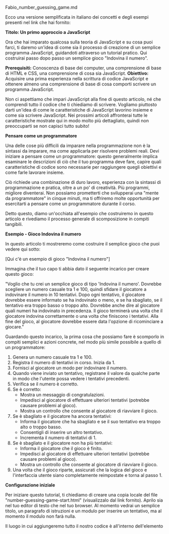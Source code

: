 Fabio_number_guessing_game.md

Ecco una versione semplificata in italiano dei concetti e degli esempi presenti nel link che hai fornito:

**Titolo: Un primo approccio a JavaScript**

Ora che hai imparato qualcosa sulla teoria di JavaScript e su cosa puoi farci, ti daremo un'idea di come sia il processo di creazione di un semplice programma JavaScript, guidandoti attraverso un tutorial pratico. Qui costruirai passo dopo passo un semplice gioco "Indovina il numero".

**Prerequisiti:** Conoscenza di base dei computer, una comprensione di base di HTML e CSS, una comprensione di cosa sia JavaScript.
**Obiettivo:** Acquisire una prima esperienza nella scrittura di codice JavaScript e ottenere almeno una comprensione di base di cosa comporti scrivere un programma JavaScript.

Non ci aspettiamo che impari JavaScript alla fine di questo articolo, né che comprendi tutto il codice che ti chiediamo di scrivere. Vogliamo piuttosto darti un'idea di come le caratteristiche di JavaScript lavorino insieme e come sia scrivere JavaScript. Nei prossimi articoli affronterai tutte le caratteristiche mostrate qui in modo molto più dettagliato, quindi non preoccuparti se non capisci tutto subito!

**Pensare come un programmatore**

Una delle cose più difficili da imparare nella programmazione non è la sintassi da imparare, ma come applicarla per risolvere problemi reali. Devi iniziare a pensare come un programmatore: questo generalmente implica esaminare le descrizioni di ciò che il tuo programma deve fare, capire quali caratteristiche di codice sono necessarie per raggiungere quegli obiettivi e come farle lavorare insieme.

Ciò richiede una combinazione di duro lavoro, esperienza con la sintassi di programmazione e pratica, oltre a un po' di creatività. Più programmi, migliore diventerai. Non possiamo prometterti che svilupperai una "mente da programmatore" in cinque minuti, ma ti offriremo molte opportunità per esercitarti a pensare come un programmatore durante il corso.

Detto questo, diamo un'occhiata all'esempio che costruiremo in questo articolo e rivediamo il processo generale di scomposizione in compiti tangibili.

**Esempio - Gioco Indovina il numero**

In questo articolo ti mostreremo come costruire il semplice gioco che puoi vedere qui sotto:

[Qui c'è un esempio di gioco "Indovina il numero"]

Immagina che il tuo capo ti abbia dato il seguente incarico per creare questo gioco:

"Voglio che tu crei un semplice gioco di tipo 'Indovina il numero'. Dovrebbe scegliere un numero casuale tra 1 e 100, quindi sfidare il giocatore a indovinare il numero in 10 tentativi. Dopo ogni tentativo, il giocatore dovrebbe essere informato se ha indovinato o meno, e se ha sbagliato, se il tentativo era troppo basso o troppo alto. Dovrebbe anche dire al giocatore quali numeri ha indovinato in precedenza. Il gioco terminerà una volta che il giocatore indovina correttamente o una volta che finiscono i tentativi. Alla fine del gioco, al giocatore dovrebbe essere data l'opzione di ricominciare a giocare."

Guardando questo incarico, la prima cosa che possiamo fare è scomporlo in compiti semplici e azioni concrete, nel modo più simile possibile a quello di un programmatore:

1. Genera un numero casuale tra 1 e 100.
2. Registra il numero di tentativi in corso. Inizia da 1.
3. Fornisci al giocatore un modo per indovinare il numero.
4. Quando viene inviato un tentativo, registrane il valore da qualche parte in modo che l'utente possa vedere i tentativi precedenti.
5. Verifica se il numero è corretto.
6. Se è corretto:
   - Mostra un messaggio di congratulazioni.
   - Impedisci al giocatore di effettuare ulteriori tentativi (potrebbe causare problemi al gioco).
   - Mostra un controllo che consente al giocatore di riavviare il gioco.
7. Se è sbagliato e il giocatore ha ancora tentativi:
   - Informa il giocatore che ha sbagliato e se il suo tentativo era troppo alto o troppo basso.
   - Consentigli di inserire un altro tentativo.
   - Incrementa il numero di tentativi di 1.
8. Se è sbagliato e il giocatore non ha più tentativi:
   - Informa il giocatore che il gioco è finito.
   - Impedisci al giocatore di effettuare ulteriori tentativi (potrebbe causare problemi al gioco).
   - Mostra un controllo che consente al giocatore di riavviare il gioco.
9. Una volta che il gioco riparte, assicurati che la logica del gioco e l'interfaccia utente siano completamente reimpostate e torna al passo 1.

**Configurazione iniziale**

Per iniziare questo tutorial, ti chiediamo di creare una copia locale del file "number-guessing-game-start.html" (visualizzalo dal link fornito). Aprilo sia nel tuo editor di testo che nel tuo browser. Al momento vedrai un semplice titolo, un paragrafo di istruzioni e un modulo per inserire un tentativo, ma al momento il modulo non farà nulla.

Il luogo in cui aggiungeremo tutto il nostro codice è all'interno dell'elemento <script> alla fine dell'HTML:

```html
<script>
  // Il tuo codice JavaScript andrà qui
</script>
```

**Aggiungere variabili per memorizzare i dati**

Cominciamo. Innanzitutto, aggiungi le seguenti righe all'interno dell'elemento <script>:

```javascript
let randomNumber = Math.floor(Math.random() * 100) + 1;

const guesses = document.querySelector(".guesses");
const lastResult = document.querySelector(".lastResult");
const lowOrHi = document.querySelector(".lowOrHi");

const guessSubmit = document.querySelector(".guessSubmit");
const guessField = document.querySelector(".guessField");

let guessCount = 1;
let resetButton;
```

Questa sezione di codice imposta le variabili e le costanti di cui abbiamo bisogno per

 memorizzare i dati che il nostro programma utilizzerà.

Le variabili sono essenzialmente nomi per valori (come numeri o stringhe di testo). Crei una variabile con la parola chiave "let" seguita da un nome per la tua variabile.

Le costanti vengono utilizzate anche per dare nomi ai valori, ma a differenza delle variabili, non puoi modificare il valore una volta impostato. In questo caso, stiamo usando costanti per memorizzare i riferimenti a parti dell'interfaccia utente. Il testo all'interno di alcuni di questi elementi potrebbe cambiare, ma ogni costante fa sempre riferimento allo stesso elemento HTML con cui è stato inizializzato. Crei una costante con la parola chiave "const" seguita da un nome per la costante.

Puoi assegnare un valore alla tua variabile o costante con un segno uguale (=) seguito dal valore che vuoi dargli.

Nel nostro esempio:

- La prima variabile, "randomNumber", viene assegnata a un numero casuale tra 1 e 100, calcolato utilizzando un algoritmo matematico.
- Le prime tre costanti vengono utilizzate per memorizzare un riferimento ai paragrafi dei risultati nel nostro HTML e vengono utilizzate per inserire i valori nei paragrafi più avanti nel codice (nota come siano all'interno di un elemento <div>, che è a sua volta utilizzato per selezionare tutti e tre in seguito per il ripristino, quando si riavvia il gioco):

```html
<div class="resultParas">
  <p class="guesses"></p>
  <p class="lastResult"></p>
  <p class="lowOrHi"></p>
</div>
```

Le due costanti successive memorizzano i riferimenti all'input di testo del modulo e al pulsante di invio e vengono utilizzate per controllare l'invio del tentativo in seguito.

```html
<label for="guessField">Inserisci un tentativo: </label>
<input type="number" id="guessField" class="guessField" />
<input type="submit" value="Invia tentativo" class="guessSubmit" />
```

Le ultime due variabili memorizzano un conteggio di tentativi pari a 1 (usato per tenere traccia di quanti tentativi ha effettuato il giocatore) e un riferimento a un pulsante di ripristino che non esiste ancora (ma lo farà più avanti).

Nota: Imparerai molto di più sulle variabili e le costanti in seguito nel corso, a partire dal prossimo articolo.

**Funzioni**

Di seguito, aggiungi quanto segue sotto il tuo codice JavaScript precedente:

```javascript
function checkGuess() {
  alert("Sono un segnaposto");
}
```

Le funzioni sono blocchi di codice riutilizzabili che puoi scrivere una volta e far eseguire più volte, evitando la necessità di ripetere il codice tutto il tempo. Questo è davvero utile. Esistono diverse modalità per definire le funzioni, ma per ora ci concentreremo su un tipo semplice. Qui abbiamo definito una funzione utilizzando la parola chiave "function", seguita da un nome e parentesi tonde. Dopo di ciò, mettiamo due parentesi graffe ({}). All'interno delle parentesi graffe inseriamo tutto il codice che vogliamo eseguire ogni volta che chiamiamo la funzione.

Quando vogliamo eseguire il codice, digitiamo il nome della funzione seguito dalle parentesi.

Proviamo ora. Salva il tuo codice e aggiorna la pagina nel tuo browser. Poi vai nella console JavaScript degli strumenti per sviluppatori e inserisci la seguente riga:

```javascript
checkGuess();
```

Dopo aver premuto Invio, dovresti vedere comparire un avviso che dice "Sono un segnaposto"; abbiamo definito una funzione nel nostro codice che crea un avviso ogni volta che la chiamiamo.

Nota: Imparerai molto di più sulle funzioni più avanti nel corso.

**Operatori**

Gli operatori di JavaScript ci permettono di effettuare test, fare calcoli matematici, unire stringhe e altre azioni simili.

Se non l'hai già fatto, salva il tuo codice, aggiorna la pagina nel tuo browser e apri la console JavaScript degli strumenti per sviluppatori. Poi possiamo provare a digitare gli esempi mostrati di seguito: digita ciascuno di essi dalle colonne "Esempio", premi Invio dopo ciascuno e osserva i risultati che restituiscono.

Cominciamo dai operatori aritmetici, ad esempio:

| Operatore | Nome         | Esempio       |
|-----------|--------------|---------------|
| +         | Addizione    | 6 + 9         |
| -         | Sottrazione  | 20 - 15       |
| *         | Moltiplicazione | 3 * 7       |
| /         | Divisione    | 10 / 5        |

Ci sono anche alcuni operatori di abbreviazione disponibili, chiamati operatori di assegnazione composta. Ad esempio, se vuoi aggiungere un nuovo numero a uno esistente e restituire il risultato, potresti fare così:

```javascript
let numero1 = 1;
numero1 += 2;
```

Questo è equivalente a:

```javascript
let numero2 = 1;
numero2 = numero2 + 2;
```

Quando eseguiamo test vero/falso (ad esempio all'interno di condizioni, come vedremo tra poco), utilizziamo gli operatori di confronto. Ad esempio:

| Operatore | Nome              | Esempio          |
|-----------|-------------------|------------------|
| ===       | Uguaglianza rigorosa (è esattamente uguale?) | 5 === 2 + 4 // false |
|           |                   | 'Chris' === 'Bob' // false |
|           |                   | 5 === 2 + 3 // true |
|           |                   | 2 === '2' // false; numero vs stringa |
| !==       | Non uguaglianza (non è lo stesso?) | 5 !== 2 + 4 // true |
|           |                   | 'Chris' !== 'Bob' // true |
|           |                   | 5 !== 2 + 3 // false |
|           |                   | 2 !== '2' // true; numero vs stringa |
| <         | Minore di         | 6 < 10 // true   |
|           |                   | 20 < 10 // false |
| >         | Maggiore di       | 6 > 10 // false  |
|           |                   | 20 > 10 // true  |

**Stringhe di testo**

Le stringhe vengono utilizzate per rappresentare il testo. Abbiamo già visto una variabile di tipo stringa: nel codice seguente, "Sono un segnaposto" è una stringa:

```javascript
function checkGuess() {
  alert("Sono un segnaposto");
}
```

Puoi dichiarare stringhe utilizzando virgolette doppie (") o virgolette singole ('), ma devi utilizzare la stessa forma per l'inizio e la fine di una singola dichiarazione di stringa: non puoi scrivere "Sono un segnaposto'.

Puoi anche dichiarare stringhe utilizzando gli apici inversi (`). Le stringhe dichiarate in questo modo vengono chiamate "template letterali" e hanno alcune proprietà speciali. In particolare, puoi incorporare altre variabili o addirittura espressioni al loro interno:

```javascript
const nome = "Mahalia";
const saluto = `

Ciao ${nome}`;
```

Questo ti fornisce un meccanismo per unire stringhe insieme.

**Condizioni**

Tornando alla nostra funzione `checkGuess()`, è sicuro dire che non vogliamo solo far apparire un messaggio segnaposto. Vogliamo verificare se il tentativo di un giocatore è corretto o meno e rispondere in modo appropriato.

A questo punto, sostituisci la tua attuale funzione `checkGuess()` con questa versione:

```javascript
function checkGuess() {
  const userGuess = Number(guessField.value);
  if (guessCount === 1) {
    guesses.textContent = "Tentativi precedenti:";
  }
  guesses.textContent = `${guesses.textContent} ${userGuess}`;

  if (userGuess === randomNumber) {
    lastResult.textContent = "Congratulazioni! Hai indovinato!";
    lastResult.style.backgroundColor = "green";
    lowOrHi.textContent = "";
    setGameOver();
  } else if (guessCount === 10) {
    lastResult.textContent = "!!!GAME OVER!!!";
    lowOrHi.textContent = "";
    setGameOver();
  } else {
    lastResult.textContent = "Sbagliato!";
    lastResult.style.backgroundColor = "red";
    if (userGuess < randomNumber) {
      lowOrHi.textContent = "L'ultimo tentativo era troppo basso!";
    } else if (userGuess > randomNumber) {
      lowOrHi.textContent = "L'ultimo tentativo era troppo alto!";
    }
  }

  guessCount++;
  guessField.value = "";
  guessField.focus();
}
```

Questa è parecchia quantità di codice — wow! Passiamo ora attraverso ogni sezione e spieghiamo cosa fa.

La prima riga dichiara una variabile chiamata `userGuess` e ne imposta il valore sull'attuale valore inserito nel campo di testo. Eseguiamo anche questo valore attraverso il costruttore `Number()` incorporato, solo per assicurarci che il valore sia sicuramente un numero. Dal momento che non cambiamo questa variabile, la dichiariamo con `const`.
Successivamente, incontriamo il nostro primo blocco di codice condizionale. Un blocco di codice condizionale ti consente di eseguire il codice selettivamente, a seconda che una determinata condizione sia vera o meno. Assomiglia un po' a una funzione, ma non lo è. La forma più semplice di blocco condizionale inizia con la parola chiave `if`, poi alcune parentesi tonde e alcune parentesi graffe. All'interno delle parentesi tonde includiamo un test. Se il test restituisce vero, eseguiamo il codice all'interno delle parentesi graffe. Se non lo fa, non lo facciamo e passiamo al pezzo di codice successivo. In questo caso, il test verifica se la variabile `guessCount` è uguale a 1 (cioè se è il primo turno del giocatore o no):

```javascript
guessCount === 1;
```

Se lo è, facciamo sì che il contenuto di "guesses" sia uguale a "Tentativi precedenti:". Se non lo è, non lo facciamo.
Successivamente, utilizziamo un "template literal" per aggiungere il valore corrente di `userGuess` alla fine del paragrafo "guesses", con uno spazio vuoto in mezzo.
Il blocco successivo effettua alcune verifiche:
- Il primo `if () { }` verifica se il tentativo dell'utente è uguale al `randomNumber` impostato all'inizio del nostro JavaScript. Se è così, il giocatore ha indovinato correttamente e il gioco è vinto, quindi mostriamo al giocatore un messaggio di congratulazioni con un bel colore verde, cancelliamo il contenuto della casella delle informazioni sul tentativo basso/alto e facciamo girare una funzione chiamata `setGameOver()`, di cui parleremo dopo.
- Ora abbiamo concatenato un altro test alla fine dell'ultimo test utilizzando una struttura `else if () { }`. Questo verifica se il turno attuale è l'ultimo tentativo dell'utente. Se è così, il programma fa la stessa cosa del blocco precedente, ma con un messaggio di game over invece di un messaggio di congratulazioni.
- L'ultimo blocco concatenato alla fine di questo codice (`else { }`) contiene il codice che viene eseguito solo se nessuno degli altri due test restituisce vero (cioè il giocatore non ha indovinato correttamente, ma ha ancora altri tentativi). In questo caso diciamo loro che hanno sbagliato, quindi effettuiamo un altro test condizionale per verificare se il tentativo è stato più alto o più basso della risposta, mostrando un ulteriore messaggio adeguato per dirgli se il tentativo è stato alto o basso.
Le ultime tre righe nella funzione (righe 26-28 sopra) ci preparano per il successivo tentativo da sottoporre. Aggiungiamo 1 alla variabile `guessCount` in modo che il giocatore esaurisca il suo turno (`++` è un'operazione di incremento, incrementa di 1), svuotiamo il valore del campo di testo del modulo e lo mettiamo nuovamente a fuoco, pronto per l'inserimento del prossimo tentativo.

**Eventi**

A questo punto, abbiamo una funzione `checkGuess()` ben implementata, ma non farà nulla perché non l'abbiamo ancora chiamata. Idealmente, vogliamo chiamarla quando viene premuto il pulsante "Invia tentativo" e per farlo dobbiamo usare un evento. Gli eventi sono azioni che avvengono nel browser, ad esempio il clic su un pulsante, il caricamento di una pagina, la riproduzione di un video, ecc. In risposta a queste azioni, possiamo eseguire blocchi di codice. Gli eventi vengono osservati da "ascoltatori di eventi" che richiamano "gestori di eventi", che sono appunto blocchi di codice che vengono eseguiti in risposta all'avvenimento di un evento.

Aggiungi la seguente riga sotto la tua funzione `checkGuess()`:

```javascript
guessSubmit.addEventListener("click", checkGuess);
```

Qui stiamo aggiungendo un "listener" di evento al pulsante `guessSubmit`. Questo è un metodo che richiede due valori in input (chiamati argomenti): il tipo di evento che stiamo ascoltando (in questo caso "click") come stringa e il codice che vogliamo eseguire

 quando si verifica l'evento (in questo caso la funzione `checkGuess()`). Nota che non è necessario specificare le parentesi quando lo scriviamo all'interno di `addEventListener()`.

Prova a salvare e aggiornare il tuo codice ora, e il tuo esempio dovrebbe funzionare, almeno fino a un certo punto. L'unico problema ora è che se indovini la risposta corretta o termini i tentativi, il gioco si romperà perché non abbiamo ancora definito la funzione `setGameOver()` che dovrebbe essere eseguita una volta finito il gioco. Aggiungiamo ora il nostro codice mancante e completiamo la funzionalità dell'esempio.

**Completare la funzionalità del gioco**

Aggiungiamo quella funzione `setGameOver()` alla fine del nostro codice e poi la analizziamo. Aggiungi questo ora, sotto il resto del tuo JavaScript:

```javascript
function setGameOver() {
  guessField.disabled = true;
  guessSubmit.disabled = true;
  resetButton = document.createElement("button");
  resetButton.textContent = "Inizia nuovo gioco";
  document.body.append(resetButton);
  resetButton.addEventListener("click", resetGame);
}
```

Le prime due righe disabilitano l'input del campo di testo del modulo e il pulsante impostando le loro proprietà "disabled" su "true". Questo è necessario, perché se non lo facessimo, l'utente potrebbe inviare altri tentativi dopo che il gioco è finito, cosa che farebbe impazzire le cose.
Le tre righe successive generano un nuovo elemento `<button>`, ne impostano l'etichetta testuale su "Inizia nuovo gioco" e lo aggiungono alla parte inferiore del nostro HTML esistente.
L'ultima riga imposta un "listener" di evento sul nostro nuovo pulsante in modo che quando viene premuto, venga eseguita una funzione chiamata `resetGame`.
Ora dobbiamo definire anche questa funzione! Aggiungi il seguente codice, nuovamente alla fine del tuo JavaScript:

```javascript
function resetGame() {
  guessCount = 1;

  const resetParas = document.querySelectorAll(".resultParas p");
  for (const resetPara of resetParas) {
    resetPara.textContent = "";
  }

  resetButton.parentNode.removeChild(resetButton);

  guessField.disabled = false;
  guessSubmit.disabled = false;
  guessField.value = "";
  guessField.focus();

  lastResult.style.backgroundColor = "white";

  randomNumber = Math.floor(Math.random() * 100) + 1;
}
```

Questo blocco di codice abbastanza lungo reimposta completamente tutto com'era all'inizio del gioco, in modo che il giocatore possa fare un altro tentativo. Esso:
- Riporta `guessCount` a 1.
- Svuota tutto il testo dei paragrafi informativi. Selezioniamo tutti i paragrafi all'interno di `<div class="resultParas">` utilizzando il metodo `querySelectorAll()`, quindi iteriamo su ciascuno di essi, impostando il loro `textContent` su '' (una stringa vuota).
- Rimuove il pulsante di reset dal nostro codice.
- Abilita gli elementi del modulo, svuota e mette a fuoco il campo di testo, pronto per un nuovo tentativo.
- Rimuove il colore di sfondo dal paragrafo `lastResult`.
- Genera un nuovo numero casuale in modo che non si stia indovinando lo stesso numero di nuovo!

A questo punto, dovresti avere un gioco completamente funzionante (anche se semplice) — congratulazioni!

L'unica cosa che ci rimane da fare in questo articolo è parlare di alcune altre importanti caratteristiche del codice che hai già visto, anche se potresti non avertene ancora reso conto.

**Cicli**

Una parte del codice sopra che dobbiamo esaminare più in dettaglio è il ciclo `for...of`. I cicli sono un concetto molto importante nella programmazione, che ti consente di eseguire un pezzo di codice più e più volte, fino a quando una determinata condizione viene soddisfatta.

Per iniziare, vai di nuovo alla console JavaScript degli strumenti per sviluppatori del tuo browser e inserisci quanto segue:

```javascript
const frutta = ["mele", "banane", "ciliegie"];
for (const frutto of frutta) {
  console.log(frutto);
}
```

Cosa è successo? Le stringhe 'mele', 'banane', 'ciliegie' sono state stampate nella tua console.

Questo è grazie al ciclo. La riga `const frutta = ['mele', 'banane', 'ciliegie'];` crea un array. Affronteremo una guida completa sugli array più avanti in questo modulo, ma per ora: un array è una raccolta di elementi (in questo caso stringhe).

Un ciclo `for...of` ti offre un modo per ottenere ciascun elemento nell'array ed eseguire del codice JavaScript su di esso. La riga `for (const frutto of frutta)` dice:

- Prendi il primo elemento in `frutta`.
- Imposta la variabile `frutto` su quell'elemento, quindi esegui il codice tra le parentesi `{}`.
- Prendi l'elemento successivo in `frutta` e ripeti 2, fino a raggiungere la fine di `frutta`.

In questo caso, il codice all'interno delle parentesi `{}` sta scrivendo `frutto` nella console.

Ora vediamo il ciclo nel nostro gioco di indovinare i numeri — quanto segue si trova all'interno della funzione `resetGame()`:

```javascript
const resetParas = document.querySelectorAll(".resultParas p");
for (const resetPara of resetParas) {
  resetPara.textContent = "";
}
```

Questo codice crea una variabile contenente un elenco di tutti i paragrafi all'interno di `<div class="resultParas">` utilizzando il metodo `querySelectorAll()`, poi itera su ciascuno di essi, rimuovendo il contenuto del testo di ciascuno.

Nota che anche se `resetPara` è una costante, possiamo comunque cambiare le sue proprietà interne come `textContent`.

Continuazione:

**Una piccola discussione sugli oggetti**

Aggiungiamo un'ulteriore piccola miglioria prima di affrontare questa discussione. Aggiungi la seguente riga appena sotto la riga `let resetButton;` vicino all'inizio del tuo JavaScript, quindi salva il tuo file:

```javascript
guessField.focus();
```

Questa riga utilizza il metodo `focus()` per mettere automaticamente il cursore di testo nel campo di testo `<input>` non appena la pagina viene caricata, consentendo all'utente di iniziare a digitare il suo primo tentativo immediatamente, senza dover prima fare clic sul campo del modulo. È solo un piccolo aggiunta, ma migliora l'usabilità, dando all'utente un buon suggerimento visivo su cosa deve fare per giocare al gioco.

Analizziamo un po' più nel dettaglio cosa sta succedendo qui. In JavaScript, la maggior parte degli elementi che manipolerai nel tuo codice sono oggetti. Un oggetto è una raccolta di funzionalità correlate memorizzate in un unico gruppo. Puoi creare i tuoi oggetti, ma questo è abbastanza avanzato e non lo affronteremo fino a molto più avanti nel corso. Per ora, discuteremo brevemente degli oggetti incorporati che il tuo browser contiene, che ti consentono di fare molte cose utili.

In questo caso specifico, abbiamo prima creato una costante `guessField` che memorizza un riferimento al campo di modulo di input di testo nel nostro HTML — la riga seguente si trova tra le nostre dichiarazioni all'inizio del codice:

```javascript
const guessField = document.querySelector(".guessField");
```

Per ottenere questo riferimento, abbiamo utilizzato il metodo `querySelector()` dell'oggetto `document`. `querySelector()` prende una informazione — un selettore CSS che seleziona l'elemento di cui vuoi un riferimento.

Poiché `guessField` contiene ora un riferimento a un elemento `<input>`, ora ha accesso a una serie di proprietà (fondamentalmente variabili memorizzate all'interno degli oggetti, alcune delle quali non possono avere i loro valori modificati) e metodi (fondamentalmente funzioni memorizzate all'interno degli oggetti). Un metodo disponibile per gli elementi di input è `focus()`, quindi possiamo ora utilizzare questa riga per mettere a fuoco l'input di testo:

```javascript
guessField.focus();
```

Le variabili che non contengono riferimenti a elementi di modulo non avranno il metodo `focus()` disponibile. Ad esempio, la costante `guesses` contiene un riferimento a un elemento `<p>`, e la variabile `guessCount` contiene un numero.

**Giocare con gli oggetti del browser**

Giocando un po' con gli oggetti del browser.

1. Per prima cosa, apri il tuo programma in un browser.
2. Successivamente, apri gli strumenti per sviluppatori del tuo browser e assicurati che la scheda della console JavaScript sia aperta.
3. Digita `guessField` nella console e la console ti mostrerà che la variabile contiene un elemento `<input>`. Noterai anche che la console completa automaticamente i nomi degli oggetti che esistono all'interno dell'ambiente di esecuzione, inclusa le tue variabili!
4. Digita ora quanto segue:
```javascript
guessField.value = 2;
```
La proprietà `value` rappresenta il valore attuale inserito nel campo di testo. Vedrai che inserendo questo comando, abbiamo cambiato il testo nel campo di testo!
5. Prova ora a digitare `guesses` nella console e premi invio. La console ti mostra che la variabile contiene un elemento `<p>`.
6. Prova ora a inserire la seguente riga:
```javascript
guesses.value;
```
Il browser restituirà `undefined`, perché i paragrafi non hanno la proprietà `value`.
7. Per cambiare il testo all'interno di un paragrafo, hai bisogno invece della proprietà `textContent`. Prova questo:
```javascript
guesses.textContent = "Dove si trova il mio paragrafo?";
```
8. Ora per alcune cose divertenti. Prova a inserire le seguenti righe, una dopo l'altra:
```javascript
guesses.style.backgroundColor = "yellow";
guesses.style.fontSize = "200%";
guesses.style.padding = "10px";
guesses.style.boxShadow = "3px 3px 6px black";
```
Ogni elemento sulla pagina ha una proprietà `style`, che a sua volta contiene un oggetto le cui proprietà contengono tutti gli stili CSS inline applicati a quell'elemento. Questo ci consente di impostare dinamicamente nuovi stili CSS sugli elementi utilizzando JavaScript.

**Finito per ora...**

Quindi è tutto per la costruzione dell'esempio. Sei arrivato alla fine — ben fatto! Prova il tuo codice finale, o gioca con la nostra versione finita qui. Se non riesci a far funzionare l'esempio, confrontalo con il codice sorgente.
